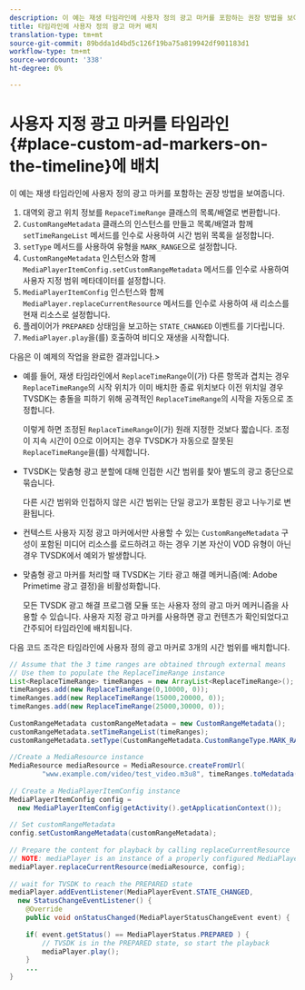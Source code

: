 ```yaml
---
description: 이 예는 재생 타임라인에 사용자 정의 광고 마커를 포함하는 권장 방법을 보여줍니다.
title: 타임라인에 사용자 정의 광고 마커 배치
translation-type: tm+mt
source-git-commit: 89bdda1d4bd5c126f19ba75a819942df901183d1
workflow-type: tm+mt
source-wordcount: '338'
ht-degree: 0%

---
```



# 사용자 지정 광고 마커를 타임라인 {#place-custom-ad-markers-on-the-timeline}에 배치

이 예는 재생 타임라인에 사용자 정의 광고 마커를 포함하는 권장 방법을 보여줍니다.

1. 대역외 광고 위치 정보를 `RepaceTimeRange` 클래스의 목록/배열로 변환합니다.
1. `CustomRangeMetadata` 클래스의 인스턴스를 만들고 목록/배열과 함께 `setTimeRangeList` 메서드를 인수로 사용하여 시간 범위 목록을 설정합니다.
1. `setType` 메서드를 사용하여 유형을 `MARK_RANGE`으로 설정합니다.
1. `CustomRangeMetadata` 인스턴스와 함께 `MediaPlayerItemConfig.setCustomRangeMetadata` 메서드를 인수로 사용하여 사용자 지정 범위 메타데이터를 설정합니다.
1. `MediaPlayerItemConfig` 인스턴스와 함께 `MediaPlayer.replaceCurrentResource` 메서드를 인수로 사용하여 새 리소스를 현재 리소스로 설정합니다.
1. 플레이어가 `PREPARED` 상태임을 보고하는 `STATE_CHANGED` 이벤트를 기다립니다.
1. `MediaPlayer.play`을(를) 호출하여 비디오 재생을 시작합니다.

다음은 이 예제의 작업을 완료한 결과입니다.>
* 예를 들어, 재생 타임라인에서 `ReplaceTimeRange`이(가) 다른 항목과 겹치는 경우 `ReplaceTimeRange`의 시작 위치가 이미 배치한 종료 위치보다 이전 위치일 경우 TVSDK는 충돌을 피하기 위해 공격적인 `ReplaceTimeRange`의 시작을 자동으로 조정합니다.

   이렇게 하면 조정된 `ReplaceTimeRange`이(가) 원래 지정한 것보다 짧습니다. 조정이 지속 시간이 0으로 이어지는 경우 TVSDK가 자동으로 잘못된 `ReplaceTimeRange`을(를) 삭제합니다.

* TVSDK는 맞춤형 광고 분할에 대해 인접한 시간 범위를 찾아 별도의 광고 중단으로 묶습니다.

   다른 시간 범위와 인접하지 않은 시간 범위는 단일 광고가 포함된 광고 나누기로 변환됩니다.
* 컨텍스트 사용자 지정 광고 마커에서만 사용할 수 있는 `CustomRangeMetadata` 구성이 포함된 미디어 리소스를 로드하려고 하는 경우 기본 자산이 VOD 유형이 아닌 경우 TVSDK에서 예외가 발생합니다.
* 맞춤형 광고 마커를 처리할 때 TVSDK는 기타 광고 해결 메커니즘(예: Adobe Primetime 광고 결정)을 비활성화합니다.

   모든 TVSDK 광고 해결 프로그램 모듈 또는 사용자 정의 광고 마커 메커니즘을 사용할 수 있습니다. 사용자 지정 광고 마커를 사용하면 광고 컨텐츠가 확인되었다고 간주되어 타임라인에 배치됩니다.

다음 코드 조각은 타임라인에 사용자 정의 광고 마커로 3개의 시간 범위를 배치합니다.

```java
// Assume that the 3 time ranges are obtained through external means 
// Use them to populate the ReplaceTimeRange instance 
List<ReplaceTimeRange> timeRanges = new ArrayList<ReplaceTimeRange>(); 
timeRanges.add(new ReplaceTimeRange(0,10000, 0)); 
timeRanges.add(new ReplaceTimeRange(15000,20000, 0)); 
timeRanges.add(new ReplaceTimeRange(25000,30000, 0)); 
 
CustomRangeMetadata customRangeMetadata = new CustomRangeMetadata(); 
customRangeMetadata.setTimeRangeList(timeRanges); 
customRangeMetadata.setType(CustomRangeMetadata.CustomRangeType.MARK_RANGE); 
 
//Create a MediaResource instance 
MediaResource mediaResource = MediaResource.createFromUrl( 
        "www.example.com/video/test_video.m3u8", timeRanges.toMedatada(null)); 
 
// Create a MediaPlayerItemConfig instance 
MediaPlayerItemConfig config =  
  new MediaPlayerItemConfig(getActivity().getApplicationContext()); 
 
// Set customRangeMetadata 
config.setCustomRangeMetadata(customRangeMetadata); 
 
// Prepare the content for playback by calling replaceCurrentResource 
// NOTE: mediaPlayer is an instance of a properly configured MediaPlayer  
mediaPlayer.replaceCurrentResource(mediaResource, config); 
 
// wait for TVSDK to reach the PREPARED state 
mediaPlayer.addEventListener(MediaPlayerEvent.STATE_CHANGED,  
  new StatusChangeEventListener() { 
    @Override 
    public void onStatusChanged(MediaPlayerStatusChangeEvent event) { 
 
    if( event.getStatus() == MediaPlayerStatus.PREPARED ) { 
        // TVSDK is in the PREPARED state, so start the playback  
        mediaPlayer.play(); 
    } 
    ... 
}
```
